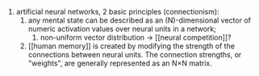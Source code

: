 1. artificial neural networks, 2 basic principles (connectionism):
	1. any mental state can be described as an (N)-dimensional vector of numeric activation values over neural units in a network;
		1. non-uniform vector distribution → [[neural competition]]?
	2. [[human memory]] is created by modifying the strength of the connections between neural units. The connection strengths, or "weights", are generally represented as an N×N matrix.